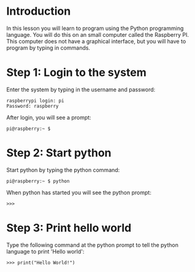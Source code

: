 # Introduction
In this lesson you will learn to program using the Python programming language. You will do this on an small computer called the Raspberry PI. This computer does not have a graphical interface, but you will have to program by typing in commands. 

# Step 1: Login to the system
Enter the system by typing in the username and password:

````
raspberrypi login: pi
Password: raspberry
````

After login, you will see a prompt: 
````
pi@raspberry:~ $
````

# Step 2: Start python

Start python by typing the python command:
````
pi@raspberry:~ $ python
````

When python has started you will see the python prompt:
````
>>>
````

# Step 3: Print hello world

Type the following command at the python prompt to tell the python language to print 'Hello world':

````
>>> print("Hello World!")
````



